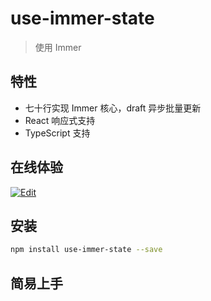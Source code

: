 # use-immer-state

> 使用 Immer

## 特性
- 七十行实现 Immer 核心，draft 异步批量更新
- React 响应式支持
- TypeScript 支持

## 在线体验

[![Edit](https://codesandbox.io/static/img/play-codesandbox.svg)](https://codesandbox.io/s/unshaped-demo-b2tw5)

## 安装

```bash
npm install use-immer-state --save
```

## 简易上手

